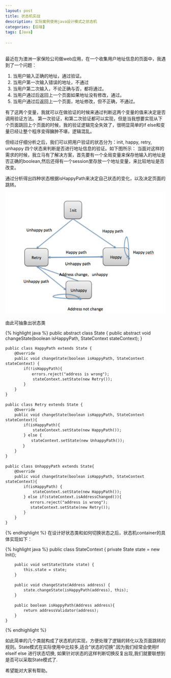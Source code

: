 ```yaml
---
layout: post
title: 状态机实战
description: 实际案例使用java设计模式之状态机
categories: [后端]
tags: [Java]

---
```

<br/>
      最近在为澳洲一家保险公司做web应用，在一个收集用户地址信息的页面中，我遇到了一个问题：


1. 当用户输入正确的地址，通过验证。
2. 当用户第一次输入错误的地址，不通过
3. 当用户第二次输入，不论正确与否，都将通过。
4. 当用户通过后返回上一个页面如果地址没有修改，通过。
5. 当用户通过后返回上一个页面，地址修改，但不正确，不通过。


有了这两个变量，我就可以在做验证的时候来通过判断这两个变量的值来决定是否调用验证方法。
第一次验证，和第二次验证都可以实现，但是当我想要实现从下个页面跳回上个页面的时候，我的验证逻辑完全失效了，很明显简单的if else和变量已经让整个程序变得臃肿不堪，逻辑混乱。

但经过仔细分析之后，我们可以把用户验证的状态分为：init, happy, retry, unhappy 四个状态来判断是否进行地址信息的验证。如下图所示：
当面对这样的需求的时候，我立马有了解决方案，首先要有一个全局变量来保存他输入的地址是否正确的boolean,然后还得有一个session里存放一个地址变量，来比较地址是否改变。

通过分析得出四种状态根据isHappyPath来决定自己状态的变化，以及决定页面的跳转。

![](../assets/image/stage-mechine.jpg)

由此可抽象出状态类

{% highlight java %}
    public abstract class State {
        public abstract void changeState(boolean isHappyPath, StateContext stateContext);
    }

    public class HappyPath extends State {
        @Override
        public void changeState(boolean isHappyPath, StateContext stateContext) {
            if(!isHappyPath){
    　　　　　　　errors.reject("address is wrong");　
                stateContext.setState(new Retry());
            }
        }
    }

    public class Retry extends State {
        @Override
        public void changeState(boolean isHappyPath, StateContext stateContext){
            if(isHappyPath){
                stateContext.setState(new HappyPath());
            } else {
            　　stateContext.setState(new UnhappyPath());
    　　　　 }　
        }
    }

    public class UnhappyPath extends State{
        @Override
        public void changeState(boolean isHappyPath, StateContext stateContext){
            if(isHappyPath) {
                stateContext.setState(new HappyPath());
            } else if(stateContext.isAddressChanged()){
    　　　　　　 errors.reject("address is wrong");
               stateContext.setState(new Retry());
            }
        }
    }

{% endhighlight %}
在设计好状态类和如何切换状态之后，状态机container的具体实现如下：

{% highlight java %}
    public class StateContext {
        private State state = new Init();

        public void setState(State state) {
            this.state = state;
        }

        public void changeState(Address address) {
            state.changeState(isHappyPath(address), this);
        }

        public boolean isHappyPath(Address address){
            return addressValidator(address);
        }
    }

{% endhighlight %}

如此简单的几个类就构成了状态机的实现，方便处理了逻辑的转化以及页面跳转的规则。State模式在实际使用中比较多,适合"状态的切换".因为我们经常会使用If elseif else 进行状态切换, 如果针对状态的这样判断切换反复出现,我们就要联想到是否可以采取State模式了.

希望能对大家有帮助。